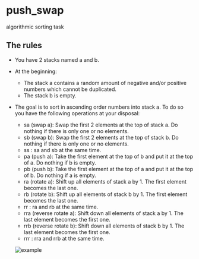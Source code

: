 # push_swap
algorithmic sorting task


## The rules
* You have 2 stacks named a and b.
* At the beginning:
  * The stack a contains a random amount of negative and/or positive numbers which cannot be duplicated.
  * The stack b is empty.
* The goal is to sort in ascending order numbers into stack a. To do so you have the following operations at your disposal:
  * sa (swap a): Swap the first 2 elements at the top of stack a. Do nothing if there is only one or no elements.
  * sb (swap b): Swap the first 2 elements at the top of stack b. Do nothing if there is only one or no elements.
  * ss : sa and sb at the same time.
  * pa (push a): Take the first element at the top of b and put it at the top of a. Do nothing if b is empty.
  * pb (push b): Take the first element at the top of a and put it at the top of b. Do nothing if a is empty.
  * ra (rotate a): Shift up all elements of stack a by 1. The first element becomes the last one.
  * rb (rotate b): Shift up all elements of stack b by 1. The first element becomes the last one.
  * rr : ra and rb at the same time.
  * rra (reverse rotate a): Shift down all elements of stack a by 1. The last element becomes the first one.
  * rrb (reverse rotate b): Shift down all elements of stack b by 1. The last element becomes the first one.
  * rrr : rra and rrb at the same time.
  
  ![example](https://user-images.githubusercontent.com/76565555/170775449-936ba217-157f-42b9-83c2-fedab6a693b5.png)
